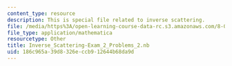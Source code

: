 ```yaml
---
content_type: resource
description: This is special file related to inverse scattering.
file: /media/https%3A/open-learning-course-data-rc.s3.amazonaws.com/8-04-quantum-physics-i-spring-2013/186c965a39d8326eccb912644b68da9d_Inverse_Scattering-Exam_2_Problems_2.nb
file_type: application/mathematica
resourcetype: Other
title: Inverse_Scattering-Exam_2_Problems_2.nb
uid: 186c965a-39d8-326e-ccb9-12644b68da9d
---
```

